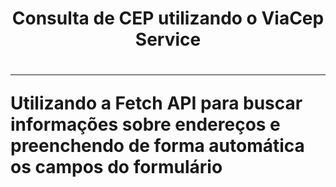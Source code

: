 <h1 align="center">Consulta de CEP utilizando o ViaCep Service<h1>
<hr>
<p>Utilizando a Fetch API para buscar informações sobre endereços e preenchendo de forma automática os campos do formulário</p>